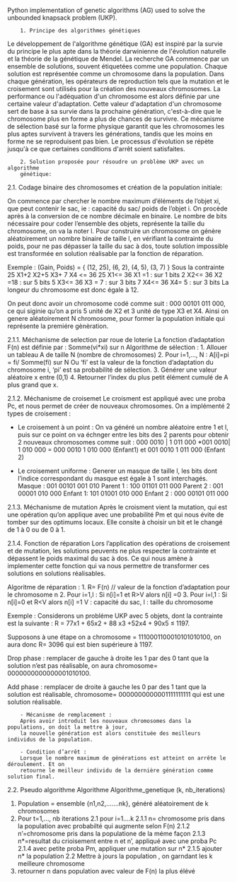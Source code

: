 Python implementation of genetic algorithms (AG) used to solve the unbounded knapsack problem (UKP).


        1. Principe des algorithmes génétiques
Le développement de l'algorithme génétique (GA) est inspiré par la survie du principe le plus apte dans la théorie darwinienne de l'évolution naturelle et la théorie de la génétique de Mendel. La recherche GA commence par un ensemble de solutions, souvent étiquetées comme une population. Chaque solution est représentée comme un chromosome dans la
population. Dans chaque génération, les opérateurs de reproduction tels que la mutation et le croisement sont utilisés pour la création des nouveaux chromosomes. La performance ou l'adéquation d'un chromosome est alors définie par une certaine valeur d'adaptation. Cette valeur d'adaptation d'un chromosome sert de base à sa survie dans la prochaine génération, c'est-à-dire que le chromosome plus en forme a plus de chances de survivre. Ce mécanisme de sélection basé sur la forme physique garantit que les chromosomes les plus aptes survivent à travers les générations, tandis que les moins en forme ne se reproduisent pas bien. Le processus d'évolution se répète jusqu'à ce que certaines conditions d'arrêt soient satisfaites.


        2. Solution proposée pour résoudre un problème UKP avec un algorithme
        génétique:
        
2.1. Codage binaire des chromosomes et création de la population initiale:

On commence par chercher le nombre maximum d’éléments de l’objet xi, que peut contenir le sac, ie : capacité du sac/ poids de l’objet i.
On procède après à la conversion de ce nombre décimale en binaire.
Le nombre de bits nécessaire pour coder l’ensemble des objets, représente la taille du chromosome, on va la noter l.
Pour construire un chromosome on génère aléatoirement un nombre binaire de taille l, en vérifiant la contrainte du poids, pour ne pas dépasser la taille du sac à dos, toute solution impossible est transformée en solution réalisable par la fonction de réparation.

Exemple :
(Gain, Poids) = { (12, 25), (6, 2), (4, 5), (3, 7) }
Sous la contrainte 25 X1+2 X2+5 X3+ 7 X4 <= 36
25 X1<= 36 X1 =1 : sur 1 bits
2 X2<= 36 X2 =18 : sur 5 bits
5 X3<= 36 X3 = 7 : sur 3 bits
7 X4<= 36 X4= 5 : sur 3 bits
La longeur du chromosome est donc égale à 12.

On peut donc avoir un chromosome codé comme suit : 000 00101 011 000, ce qui siginie qu’on a pris 5 unité de X2 et 3 unité de type X3 et X4.
Ainsi on genere aléatoirement N chromosome, pour former la population initiale qui représente la premiére gènèration.

2.1.1. Méchanisme de selection par roue de loterie
La fonction d’adaptation F(n) est définie par : Somme(vi*xi) sur n 
Algorithme de sélection :
        1. Allouer un tableau A de taille N (nombre de chromosomes)
        2. Pour i=1,..., N :
           A[i]=pi = fi/ Somme(fi) sur N
        Ou ‘fi’ est la valeur de la fonction d’adaptation du chromosome i, ‘pi’ est sa probabilité de sélection.
        3. Générer une valeur aléatoire x entre (0,1)
        4. Retourner l’index du plus petit élément cumulé de A plus grand que x.
        
2.1.2. Méchanisme de croisemet
Le croisment est appliqué avec une proba Pc, et nous permet de créer de nouveaux chromosomes. On a implémenté 2 types de croisement :

- Le croisement à un point :
On va généré un nombre aléatoire entre 1 et l, puis sur ce point on va échnger entre les bits des 2 parents pour obtenir 2 nouveaux chromosomes comme suit :
000 0010 | 1 011 000 *001 0010| 1 010 000 = 000 0010 1 010 000 (Enfant1) et 001
0010 1 011 000 (Enfant 2)

- Le croisement uniforme : Generer un masque de taille l, les bits dont l’indice correspondant du masque est égale à 1 sont interchagés.
Masque : 001 00101 001 010
Parent 1 : 100 01101 011 000
Parent 2 : 001 00001 010 000
Enfant 1: 101 01001 010 000
Enfant 2 : 000 00101 011 000

2.1.3. Méchanisme de mutation
Après le croisment vient la mutation, qui est une opération qu’on applique avec une probabilité Pm et qui nous évite de tomber sur des optimums locaux. Elle consite à choisir un bit et le changé de 1 à 0 ou de 0 à 1.

2.1.4. Fonction de réparation
Lors l’application des opérations de croisement et de mutation, les solutions peuvents ne plus respecter la contrainte et dépassent le poids maximal du sac à dos. Ce qui nous amène à implementer cette fonction qui va nous permettre de transformer ces solutions en solutions réalisables.

Algoritme de réparation :
        1. R= F(n) // valeur de la fonction d’adaptation pour le chromosome n
        2. Pour i=1,l :
                Si n[i]=1 et R>V alors n[i] =0
        3. Pour i=l,1 :
        Si n[i]=0 et R<V alors n[i] =1
        V : capacité du sac, l : taille du chromosome
        
Exemple :
Considerons un probléme UKP avec 5 objets, dont la contrainte est la suivante :
R = 77x1 + 65x2 + 88 x3 +52x4 + 90x5 ≤ 1197.

Supposons à une étape on a chromosome = 1110001100010101010100, on aura donc R= 3096 qui est bien supérieure à 1197.

Drop phase : remplacer de gauche à droite les 1 par des 0 tant que la solution n’est pas
réalisable, on aura chromosome= 0000000000000001010100.

Add phase : remplacer de droite à gauche les 0 par des 1 tant que la solution est réalisable,
chromosome= 0000000000001111111111 qui est une solution réalisable.

        - Mécanisme de remplacement :
        Après avoir introduit les nouveaux chromosomes dans la populations, on doit la mettre à jour,
        la nouvelle génération est alors constituée des meilleurs individus de la population.

        - Condition d’arrêt :
        Lorsque le nombre maximum de générations est atteint on arrête le déroulement. Et on
        retourne le meilleur individu de la dernière génération comme solution final.

2.2. Pseudo algorithme
Algorithme Algorithme_genetique (k, nb_iterations)
  1. Population = ensemble {n1,n2,.......nk}, généré aléatoirement de k chromosomes
  2. Pour t=1,..., nb iterations
    2.1 pour i=1....k
      2.1.1 n= chromosome pris dans la population avec probabilté qui augmente
      selon F(n)
      2.1.2 n’=chromosome pris dans la populatione de la méme façon
      2.1.3 n*=resultat du crioisement entre n et n’, appliqué avec une proba Pc
      2.1.4 avec petite proba Pm, appliquer une mutation sur n*
      2.1.5 ajouter n* la population
    2.2 Mettre à jours la population , on garndant les k meilleure chromosome
  3. retourner n dans population avec valeur de F(n) la plus élévé
